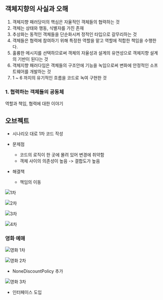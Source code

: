 ## 객체지향의 사실과 오해
1. 객체지향 패러당미의 핵심은 자율적인 객체들의 협력하는 것
2. 객체는 상태와 행동, 식별자를 가진 존재
3. 추상화는 동적인 객체들을 단순화시켜 정적인 타입으로 갈무리하는 것
4. 객체들은 협력에 참여하기 위해 특정한 역할을 맡고 역할에 적합한 책임을 수행한다.
5. 훌륭한 메시지를 선택하므로써 객체의 자율성과 설계의 유연성으로 객체지향 설계의 기반이 된다는 것
6. 객체지향 패러다임은 객체들의 구조안에 기능을 녹임으로써 변화에 안정적인 소프트웨어를 개발하는 것
7. 1 ~ 6 까지의 유기적인 흐름을 코드로 녹여 구현한 것


### 1. 협력하는 객체들의 공동체
역할과 책임, 협력에 대한 이야기


## 오브젝트

- 시나리오 대로 1차 코드 작성

- 문제점
    - 코드의 로직이 한 곳에 몰려 있어 변경에 취약함
    - 객체 사이의 의존성이 높음 -> 결합도가 높음
  
- 해결책
  - 책임의 이동

![1차](docs/audience1.png)

![2차](docs/audience2.png)

![3차](docs/audience3.png)

![4차](docs/audience4.png)



### 영화 예매
![영화 1차](docs/movie1.png)

![영화 2차](docs/movie2.png)
- NoneDiscountPolicy 추가

![영화 3차](docs/movie3.png)
- 인터페이스 도입
